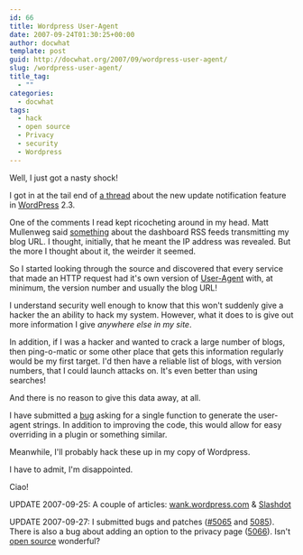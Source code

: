 ```yaml
---
id: 66
title: Wordpress User-Agent
date: 2007-09-24T01:30:25+00:00
author: docwhat
template: post
guid: http://docwhat.org/2007/09/wordpress-user-agent/
slug: /wordpress-user-agent/
title_tag:
  - ""
categories:
  - docwhat
tags:
  - hack
  - open source
  - Privacy
  - security
  - Wordpress
---
```

Well, I just got a nasty shock!

I got in at the tail end of <a href="http://comox.textdrive.com/pipermail/wp-hackers/2007-September/014885.html"> a thread</a> about the new update notification feature in <a href="http://wordpress.org">WordPress</a> 2.3.

One of the comments I read kept ricocheting around in my head.  Matt Mullenweg said <a href="http://comox.textdrive.com/pipermail/wp-hackers/2007-September/014856.html">something</a> about the dashboard RSS feeds transmitting my blog URL.  I thought, initially, that he meant the IP address was revealed. But the more I thought about it, the weirder it seemed.

So I started looking through the source and discovered that every service that made an HTTP request had it's own version of <a href="http://en.wikipedia.org/wiki/User_agent">User-Agent</a> with, at minimum, the version number and usually the blog URL!

I understand security well enough to know that this won't suddenly give a hacker the an ability to hack my system.  However, what it does to is give out more information I give <em>anywhere else in my site</em>.

In addition, if I was a hacker and wanted to crack a large number of blogs, then ping-o-matic or some other place that gets this information regularly would be my first target.  I'd then have a reliable list of blogs, with version numbers, that I could launch attacks on.  It's even better than using searches!

And there is no reason to give this data away, at all.

I have submitted a <a href="http://trac.wordpress.org/ticket/5065">bug</a> asking for a single function to generate the user-agent strings.  In addition to improving the code, this would allow for easy overriding in a plugin or something similar.

Meanwhile, I'll probably hack these up in my copy of Wordpress.

I have to admit, I'm disappointed.

Ciao!

UPDATE 2007-09-25: A couple of articles: <a href="http://wank.wordpress.com/2007/09/24/wp-phone-home/">wank.wordpress.com</a> &amp; <a href="http://yro.slashdot.org/article.pl?sid=07/09/25/1632246">Slashdot</a>

UPDATE 2007-09-27: I submitted bugs and patches (<a href="http://trac.wordpress.org/ticket/5065">#5065</a> and <a href="http://trac.wordpress.org/ticket/5085">5085</a>).  There is also a bug about adding an option to the privacy page (<a href="http://trac.wordpress.org/ticket/5066">5066</a>). Isn't <a rel="tag" href="http://en.wikipedia.org/wiki/Open_source">open source</a> wonderful?